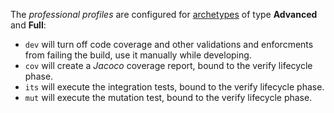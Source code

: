 The *professional profiles* are configured for [archetypes](/#archetypes) of type **Advanced** and **Full**:

- `dev` will turn off code coverage and other validations and enforcments from failing the build, use it manually
  while developing.
- `cov` will create a *Jacoco* coverage report, bound to the verify lifecycle phase.
- `its` will execute the integration tests, bound to the verify lifecycle phase.
- `mut` will execute the mutation test, bound to the verify lifecycle phase.
